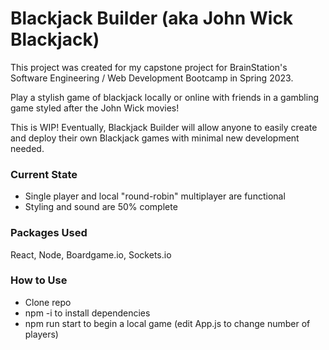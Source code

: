 # Blackjack Builder (aka John Wick Blackjack)

This project was created for my capstone project for BrainStation's Software Engineering / Web Development Bootcamp in Spring 2023.

Play a stylish game of blackjack locally or online with friends in a gambling game styled after the John Wick movies!

This is WIP! Eventually, Blackjack Builder will allow anyone to easily create and deploy their own Blackjack games with minimal new development needed.

### Current State

* Single player and local "round-robin" multiplayer are functional
* Styling and sound are 50% complete

### Packages Used

React, Node, Boardgame.io, Sockets.io

### How to Use

* Clone repo
* npm -i to install dependencies
* npm run start to begin a local game (edit App.js to change number of players)

